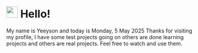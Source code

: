  <h1>
    <img src="https://emojis.slackmojis.com/emojis/images/1643510097/45343/hi.gif?1643510097" width="30"/> 
    Hello!
 </h1>
 <p>
    My name is Yeeyson and today is Monday, 5 May 2025
    Thanks for visiting my profile, I have some test projects going on others are done learning projects and others are real projects.
    Feel free to watch and use them.
 </p>